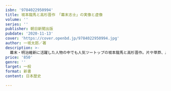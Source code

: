 ```yaml
---
isbn: '9784022950994'
title: 坂本龍馬と高杉晋作　「幕末志士」の実像と虚像
volume: ''
series: ''
publisher: 朝日新聞出版
pubdate: '2020-11-13'
cover: 'https://cover.openbd.jp/9784022950994.jpg'
author: 一坂太郎／著
description: >-
  幕末・明治維新に活躍した人物の中でも人気ツートップの坂本龍馬と高杉晋作。片や草莽、片や官僚と生い立ちも志向も行動様式も異なる2人のキャラクターを著者が30年にわたり蒐集した史料を基に比較し、彼らを軸に維新の礎を築いた志士群像の正体に迫る。わかりやすい「幕末志士相関図」を付す。目次第１章　黒船第２章　開国第３章　横議横行第４章　尊王攘夷第５章　政変第６章　薩長同盟第７章　戦争第８章　王政復古
price: '850'
genre: ''
target: 一般
format: 新書
content: 日本歴史

---
```

